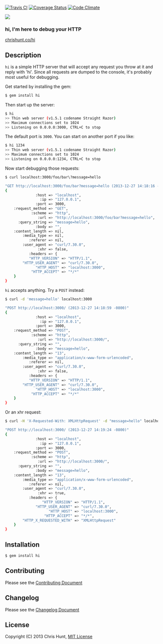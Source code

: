 [![Travis CI](https://travis-ci.org/chrishunt/hi.png)](https://travis-ci.org/chrishunt/hi)
[![Coverage Status](https://coveralls.io/repos/chrishunt/hi/badge.png?branch=master)](https://coveralls.io/r/chrishunt/hi)
[![Code Climate](https://codeclimate.com/github/chrishunt/hi.png)](https://codeclimate.com/github/chrishunt/hi)

![](https://raw2.github.com/chrishunt/hi/master/screenshot.png)

### hi, I'm here to debug your HTTP

[chrishunt.co/hi](http://chrishunt.co/hi/)

## Description

`hi` is a simple HTTP server that will accept any request you throw at it and
reply with 'hi'. Since all requests are dumped to the console, it's probably
most useful for debugging.

Get started by installing the gem:

```bash
$ gem install hi
```

Then start up the server:

```bash
$ hi
>> Thin web server (v1.5.1 codename Straight Razor)
>> Maximum connections set to 1024
>> Listening on 0.0.0.0:3000, CTRL+C to stop
```

The default port is `3000`. You can start on another port if you like:

```bash
$ hi 1234
>> Thin web server (v1.5.1 codename Straight Razor)
>> Maximum connections set to 1024
>> Listening on 0.0.0.0:1234, CTRL+C to stop
```

Now start debugging those requests:

```bash
$ curl localhost:3000/foo/bar\?message=hello

"GET http://localhost:3000/foo/bar?message=hello (2013-12-27 14:18:16 -0800)"
{
              :host => "localhost",
                :ip => "127.0.0.1",
              :port => 3000,
    :request_method => "GET",
            :scheme => "http",
               :url => "http://localhost:3000/foo/bar?message=hello",
      :query_string => "message=hello",
              :body => "",
    :content_length => nil,
        :media_type => nil,
           :referer => nil,
        :user_agent => "curl/7.30.0",
               :xhr => false,
           :headers => {
           "HTTP_VERSION" => "HTTP/1.1",
        "HTTP_USER_AGENT" => "curl/7.30.0",
              "HTTP_HOST" => "localhost:3000",
            "HTTP_ACCEPT" => "*/*"
    }
}
```

`hi` accepts anything. Try a `POST` instead:

```bash
$ curl -d 'message=hello' localhost:3000

"POST http://localhost:3000/ (2013-12-27 14:18:59 -0800)"
{
              :host => "localhost",
                :ip => "127.0.0.1",
              :port => 3000,
    :request_method => "POST",
            :scheme => "http",
               :url => "http://localhost:3000/",
      :query_string => "",
              :body => "message=hello",
    :content_length => "13",
        :media_type => "application/x-www-form-urlencoded",
           :referer => nil,
        :user_agent => "curl/7.30.0",
               :xhr => false,
           :headers => {
           "HTTP_VERSION" => "HTTP/1.1",
        "HTTP_USER_AGENT" => "curl/7.30.0",
              "HTTP_HOST" => "localhost:3000",
            "HTTP_ACCEPT" => "*/*"
    }
}
```

Or an xhr request:

```bash
$ curl -H 'X-Requested-With: XMLHttpRequest' -d "message=hello" localhost:3000

"POST http://localhost:3000/ (2013-12-27 14:19:24 -0800)"
{
              :host => "localhost",
                :ip => "127.0.0.1",
              :port => 3000,
    :request_method => "POST",
            :scheme => "http",
               :url => "http://localhost:3000/",
      :query_string => "",
              :body => "message=hello",
    :content_length => "13",
        :media_type => "application/x-www-form-urlencoded",
           :referer => nil,
        :user_agent => "curl/7.30.0",
               :xhr => true,
           :headers => {
                 "HTTP_VERSION" => "HTTP/1.1",
              "HTTP_USER_AGENT" => "curl/7.30.0",
                    "HTTP_HOST" => "localhost:3000",
                  "HTTP_ACCEPT" => "*/*",
        "HTTP_X_REQUESTED_WITH" => "XMLHttpRequest"
    }
}
```

## Installation

```bash
$ gem install hi
```

## Contributing
Please see the [Contributing
Document](https://github.com/chrishunt/hi/blob/master/CONTRIBUTING.md)

## Changelog
Please see the [Changelog
Document](https://github.com/chrishunt/hi/blob/master/CHANGELOG.md)

## License
Copyright (C) 2013 Chris Hunt, [MIT
License](https://github.com/chrishunt/hi/blob/master/LICENSE.txt)
